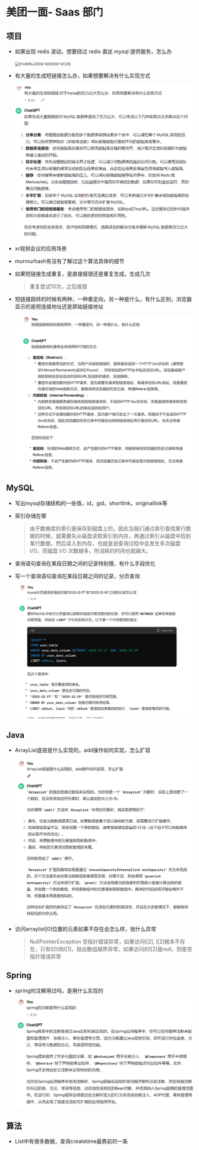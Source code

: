 # 美团一面- Saas 部门



## 项目

- 如果出现 redis 波动，想要绕过 redis 直达 mysql 提供服务，怎么办

  <img src="img/0%6XNJJSSW`QXS5OX`VC}05.png" alt="0%6XNJJSSW`QXS5OX`VC}05" style="zoom: 67%;" />

- 有大量的生成短链接怎么办，如果想要解决有什么实现方式

  <img src="img/2.png" alt="2" style="zoom: 67%;" />

- xr视频会议的应用场景

- murmurhash有没有了解过这个算法具体的细节

- 如果短链接生成重复，是直接报错还是重复生成，生成几次

  > 重复尝试10次，之后报错

- 短链接跳转的时候有两种，一种重定向，另一种是什么，有什么区别，浏览器显示的是短连接地址还是原始链接地址

  <img src="img/5.png" alt="5" style="zoom: 67%;" />





## MySQL

- 写出mysql存储结构的一些值，id，gid，shortlink，originallink等

- 索引存储在哪

  > 由于数据库的索引是保存到磁盘上的，因此当我们通过索引查找某行数据的时候，就需要先从磁盘读取索引到内存，再通过索引从磁盘中找到某行数据，然后读入到内存，也就是说查询过程中会发生多次磁盘 I/O，而磁盘 I/O 次数越多，所消耗的时间也就越大。

- 查询语句查询在某段日期之间的记录特别慢，有什么手段优化

- 写一个查询语句查询在某段日期之间的记录，分页查询

  <img src="img/1.png" alt="1" style="zoom: 67%;" />
  
  

## Java

- ArrayList底层是什么实现的，add操作如何实现，怎么扩容

  <img src="img/4.png" alt="4" style="zoom:67%;" />
  
- 访问arraylist[0]位置的元素如果不存在会怎么样，抛什么异常

  > NullPointerException 空指针错误异常，如果访问l[2], l[2]根本不存在，只有l[0]和l[1]，抛出数组越界异常，如果访问的l[2]是null，则是空指针错误异常

## Spring

- spring的注解用过吗，是用什么实现的

  <img src="img/3.png" alt="3" style="zoom:67%;" />



## 算法

- List中有很多数据，查询createtime最靠前的一条
